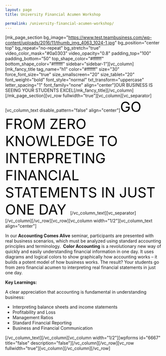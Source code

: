 ```yaml
---
layout: page
title: University Financial Acumen Workshop

permalink: /university-financial-acumen-workshop/
---
```

[mk_page_section bg_image="https://www.test.teambusiness.com/wp-content/uploads/2016/11/thumb_img_4063_1024-1.jpg" bg_position="center top" bg_repeat="no-repeat" bg_stretch="true" video_color_mask="#0a0303" video_opacity="0.8" padding_top="100" padding_bottom="50" top_shape_color="#ffffff" bottom_shape_color="#ffffff" sidebar="sidebar-1"][vc_column][mk_fancy_title tag_name="h1" color="#ffffff" size="30" force_font_size="true" size_smallscreen="20" size_tablet="20" font_weight="bold" font_style="normal" txt_transform="uppercase" letter_spacing="1" font_family="none" align="center"]OUR BUSINESS IS SEEING YOUR STUDENTS EXCEL[/mk_fancy_title][/vc_column][/mk_page_section][vc_row fullwidth="true"][vc_column][vc_separator][vc_column_text disable_pattern="false" align="center"]<span style="color: #000; font-size: 45px;">GO FROM ZERO KNOWLEDGE TO INTERPRETING FINANCIAL STATEMENTS IN JUST ONE DAY </span>[/vc_column_text][vc_separator][/vc_column][/vc_row][vc_row][vc_column width="1/2"][vc_column_text align="center"]
<p style="text-align: left;">In our <strong>Accounting Comes Alive</strong> seminar, participants are presented with real business scenarios, which must be analyzed using standard accounting principles and terminology.  <strong>Color Accounting</strong> is a revolutionary new way of quickly and easily understanding financial information in one day. It uses diagrams and logical colors to show graphically how accounting works – it builds a potent model of how business works. The result? Your students go from zero financial acumen to interpreting real financial statements in just one day.</p>
<p style="text-align: left;"><strong>Key Learnings:</strong></p>
<p style="text-align: left;">A clear appreciation that accounting is fundamental in understanding business:</p>

<ul>
 	<li style="text-align: left;">Interpreting balance sheets and income statements</li>
 	<li style="text-align: left;">Profitability and Loss</li>
 	<li style="text-align: left;">Management Ratios</li>
 	<li style="text-align: left;">Standard Financial Reporting</li>
 	<li style="text-align: left;">Business and Financial Communication</li>
</ul>
<style>div.wpforms-container-full .wpforms-form input[type=submit], div.wpforms-container-full .wpforms-form button[type=submit], div.wpforms-container-full .wpforms-form .wpforms-page-button{background:#000!important;}</style>

[/vc_column_text][/vc_column][vc_column width="1/2"][wpforms id="6667" title="false" description="false"][/vc_column][/vc_row][vc_row fullwidth="true"][vc_column][/vc_column][/vc_row]
